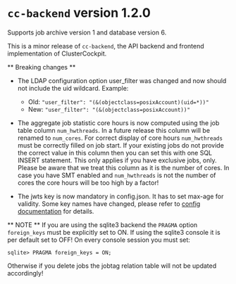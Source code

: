 # `cc-backend` version 1.2.0

Supports job archive version 1 and database version 6.

This is a minor release of `cc-backend`, the API backend and frontend
implementation of ClusterCockpit.

** Breaking changes **

* The LDAP configuration option user_filter was changed and now should not include
the uid wildcard. Example:
   - Old: `"user_filter": "(&(objectclass=posixAccount)(uid=*))"`
   - New: `"user_filter": "(&(objectclass=posixAccount))"`

* The aggregate job statistic core hours is now computed using the job table
column `num_hwthreads`. In a future release this column will be renamed to
`num_cores`. For correct display of core hours `num_hwthreads` must be correctly
filled on job start. If your existing jobs do not provide the correct value in
this column then you can set this with one SQL INSERT statement. This only applies
if you have exclusive jobs, only. Please be aware that we treat this column as
it is the number of cores. In case you have SMT enabled and `num_hwthreads`
is not the number of cores the core hours will be too high by a factor!

* The jwts key is now mandatory in config.json. It has to set max-age for
  validity. Some key names have changed, please refer to
  [config documentation](./configs/README.md) for details.

** NOTE **
If you are using the sqlite3 backend the `PRAGMA` option `foreign_keys` must be
explicitly set to ON. If using the sqlite3 console it is per default set to
OFF!  On every console session you must set:
```
sqlite> PRAGMA foreign_keys = ON;

```
Otherwise if you delete jobs the jobtag relation table will not be updated accordingly!
